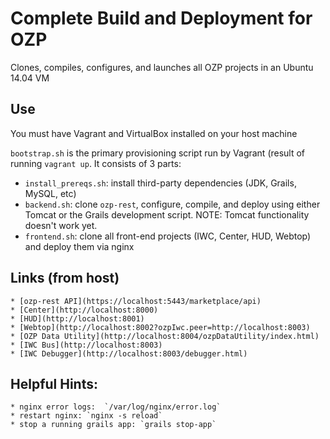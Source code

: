 # Complete Build and Deployment for OZP

Clones, compiles, configures, and launches all OZP projects in an Ubuntu 14.04
VM

## Use
You must have Vagrant and VirtualBox installed on your host machine


`bootstrap.sh` is the primary provisioning script run by Vagrant (result of 
running `vagrant up`. It consists of 3 parts:

* `install_prereqs.sh`: install third-party dependencies (JDK, Grails, MySQL, etc)
* `backend.sh`: clone `ozp-rest`, configure, compile, and deploy using either
     Tomcat or the Grails development script. NOTE: Tomcat functionality doesn't
     work yet.
* `frontend.sh`: clone all front-end projects (IWC, Center, HUD, Webtop) and 
    deploy them via nginx
    
## Links (from host)
    * [ozp-rest API](https://localhost:5443/marketplace/api)
    * [Center](http://localhost:8000)
    * [HUD](http://localhost:8001)
    * [Webtop](http://localhost:8002?ozpIwc.peer=http://localhost:8003)
    * [OZP Data Utility](http://localhost:8004/ozpDataUtility/index.html)
    * [IWC Bus](http://localhost:8003)
    * [IWC Debugger](http://localhost:8003/debugger.html)

## Helpful Hints:
    * nginx error logs:  `/var/log/nginx/error.log`
    * restart nginx: `nginx -s reload`
    * stop a running grails app: `grails stop-app`
